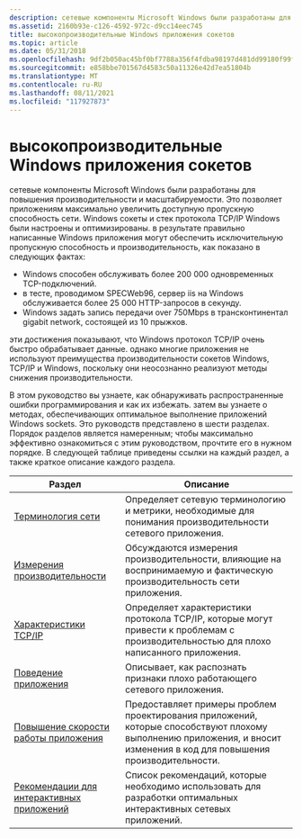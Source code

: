 ```yaml
---
description: сетевые компоненты Microsoft Windows были разработаны для повышения производительности и масштабируемости.
ms.assetid: 2160b93e-c126-4592-972c-d9cc14eec745
title: высокопроизводительные Windows приложения сокетов
ms.topic: article
ms.date: 05/31/2018
ms.openlocfilehash: 9df2b050ac45bf0bf7788a356f4fdba98197d481dd99180f99f7dbf8cdfb5b7d
ms.sourcegitcommit: e858bbe701567d4583c50a11326e42d7ea51804b
ms.translationtype: MT
ms.contentlocale: ru-RU
ms.lasthandoff: 08/11/2021
ms.locfileid: "117927873"
---
```

# <a name="high-performance-windows-sockets-applications"></a>высокопроизводительные Windows приложения сокетов

сетевые компоненты Microsoft Windows были разработаны для повышения производительности и масштабируемости. Это позволяет приложениям максимально увеличить доступную пропускную способность сети. Windows сокеты и стек протокола TCP/IP Windows были настроены и оптимизированы. в результате правильно написанные Windows приложения могут обеспечить исключительную пропускную способность и производительность, как показано в следующих фактах:

-   Windows способен обслуживать более 200 000 одновременных TCP-подключений.
-   в тесте, проводимом SPECWeb96, сервер iis на Windows обслуживается более 25 000 HTTP-запросов в секунду.
-   Windows задать запись передачи over 750Mbps в трансконтинентал gigabit network, состоящей из 10 прыжков.

эти достижения показывают, что Windows протокол TCP/IP очень быстро обрабатывает данные. однако многие приложения не используют преимущества производительности сокетов Windows, TCP/IP и Windows, поскольку они неосознанно реализуют методы снижения производительности.

В этом руководство вы узнаете, как обнаруживать распространенные ошибки программирования и как их избежать. затем вы узнаете о методах, обеспечивающих оптимальное выполнение приложений Windows sockets. Это руководств представлено в шести разделах. Порядок разделов является намеренным; чтобы максимально эффективно ознакомиться с этим руководством, прочтите его в нужном порядке. В следующей таблице приведены ссылки на каждый раздел, а также краткое описание каждого раздела.



| Раздел                                                                                            | Описание                                                                                                                                         |
|--------------------------------------------------------------------------------------------------|-----------------------------------------------------------------------------------------------------------------------------------------------------|
| [Терминология сети](network-terminology-2.md)                                                 | Определяет сетевую терминологию и метрики, необходимые для понимания производительности сетевого приложения.                                     |
| [Измерения производительности](performance-dimensions-2.md)                                           | Обсуждаются измерения производительности, влияющие на воспринимаемую и фактическую производительность сети приложения.                                        |
| [Характеристики TCP/IP](tcp-ip-characteristics-2.md)                                           | Определяет характеристики протокола TCP/IP, которые могут привести к проблемам с производительностью для плохо написанного приложения.                                     |
| [Поведение приложения](application-behavior-2.md)                                               | Описывает, как распознать признаки плохо работающего сетевого приложения.                                                                     |
| [Повышение скорости работы приложения](improving-a-slow-application-2.md)                               | Предоставляет примеры проблем проектирования приложений, которые способствуют плохому выполнению приложения, и вносит изменения в код для повышения производительности. |
| [Рекомендации для интерактивных приложений](best-practices-for-interactive-applications-2.md) | Список рекомендаций, которые необходимо использовать для разработки оптимальных интерактивных сетевых приложений.                                                         |



 

 

 



